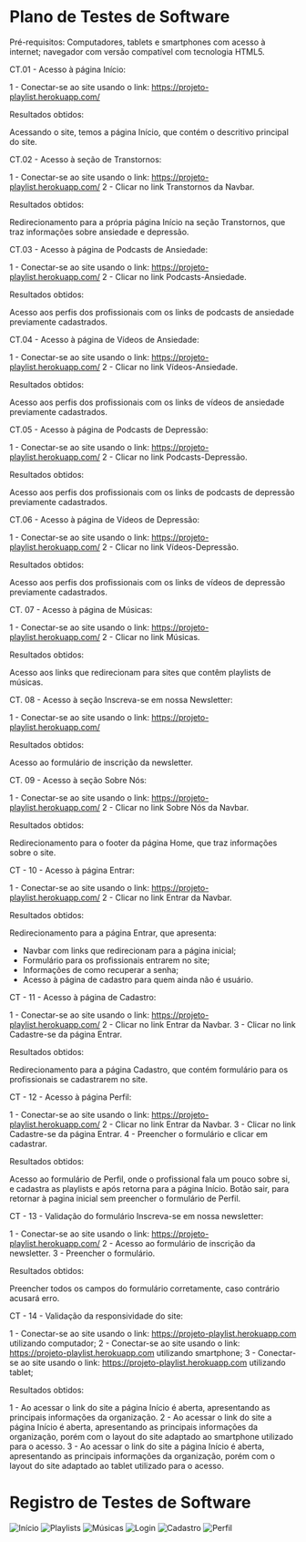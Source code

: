 # Plano de Testes de Software

Pré-requisitos: Computadores, tablets e smartphones com acesso à internet; navegador com versão compatível com tecnologia
HTML5.

CT.01 - Acesso à página Início:

1 - Conectar-se ao site usando o link: https://projeto-playlist.herokuapp.com/

Resultados obtidos:

Acessando o site, temos a página Início, que contém o descritivo principal do site.

CT.02 - Acesso à seção de Transtornos:

1 - Conectar-se ao site usando o link: https://projeto-playlist.herokuapp.com/
2 - Clicar no link Transtornos da Navbar.

Resultados obtidos:

Redirecionamento para a própria página Início na seção Transtornos, que traz informações sobre ansiedade e depressão.

CT.03 - Acesso à página de Podcasts de Ansiedade:

1 - Conectar-se ao site usando o link: https://projeto-playlist.herokuapp.com/
2 - Clicar no link Podcasts-Ansiedade.

Resultados obtidos:

Acesso aos perfis dos profissionais com os links de podcasts de ansiedade previamente cadastrados.

CT.04 - Acesso à página de Vídeos de Ansiedade:

1 - Conectar-se ao site usando o link: https://projeto-playlist.herokuapp.com/
2 - Clicar no link Vídeos-Ansiedade.

Resultados obtidos:

Acesso aos perfis dos profissionais com os links de vídeos de ansiedade previamente cadastrados.

CT.05 - Acesso à página de Podcasts de Depressão:

1 - Conectar-se ao site usando o link: https://projeto-playlist.herokuapp.com/
2 - Clicar no link Podcasts-Depressão.

Resultados obtidos:

Acesso aos perfis dos profissionais com os links de podcasts de depressão previamente cadastrados.

CT.06 - Acesso à página de Vídeos de Depressão:

1 - Conectar-se ao site usando o link: https://projeto-playlist.herokuapp.com/
2 - Clicar no link Vídeos-Depressão.

Resultados obtidos:

Acesso aos perfis dos profissionais com os links de vídeos de depressão previamente cadastrados.

CT. 07 - Acesso à página de Músicas:

1 - Conectar-se ao site usando o link: https://projeto-playlist.herokuapp.com/
2 - Clicar no link Músicas.

Resultados obtidos:

Acesso aos links que redirecionam para sites que contêm playlists de músicas.

CT. 08 - Acesso à seção Inscreva-se em nossa Newsletter:

1 - Conectar-se ao site usando o link: https://projeto-playlist.herokuapp.com/

Resultados obtidos:

Acesso ao formulário de inscrição da newsletter.

CT. 09 - Acesso à seção Sobre Nós:

1 - Conectar-se ao site usando o link: https://projeto-playlist.herokuapp.com/
2 - Clicar no link Sobre Nós da Navbar.

Resultados obtidos:

Redirecionamento para o footer da página Home, que traz informações sobre o site.

CT - 10 - Acesso à página Entrar:

1 - Conectar-se ao site usando o link: https://projeto-playlist.herokuapp.com/
2 - Clicar no link Entrar da Navbar.

Resultados obtidos:

Redirecionamento para a página Entrar, que apresenta:
- Navbar com links que redirecionam para a página inicial;
- Formulário para os profissionais entrarem no site;
- Informações de como recuperar a senha;
- Acesso à página de cadastro para quem ainda não é usuário.


CT - 11 - Acesso à página de Cadastro:

1 - Conectar-se ao site usando o link: https://projeto-playlist.herokuapp.com/
2 - Clicar no link Entrar da Navbar.
3 - Clicar no link Cadastre-se da página Entrar.

Resultados obtidos:

Redirecionamento para a página Cadastro, que contém formulário para os profissionais se cadastrarem no site.


CT - 12 - Acesso à página Perfil:

1 - Conectar-se ao site usando o link: https://projeto-playlist.herokuapp.com/
2 - Clicar no link Entrar da Navbar.
3 - Clicar no link Cadastre-se da página Entrar.
4 - Preencher o formulário e clicar em cadastrar.

Resultados obtidos:

Acesso ao formulário de Perfil, onde o profissional fala um pouco sobre si, e cadastra as playlists e após retorna para a página Início.
Botão sair, para retornar à pagina inicial sem preencher o formulário de Perfil.


CT - 13 - Validação do formulário Inscreva-se em nossa newsletter:

1 - Conectar-se ao site usando o link: https://projeto-playlist.herokuapp.com/
2 - Acesso ao formulário de inscrição da newsletter.
3 - Preencher o formulário.

Resultados obtidos:

Preencher todos os campos do formulário corretamente, caso contrário acusará erro.

CT - 14 - Validação da responsividade do site:

1 - Conectar-se ao site usando o link: https://projeto-playlist.herokuapp.com utilizando computador;
2 - Conectar-se ao site usando o link: https://projeto-playlist.herokuapp.com utilizando smartphone;
3 - Conectar-se ao site usando o link: https://projeto-playlist.herokuapp.com utilizando tablet;

Resultados obtidos:

1 - Ao acessar o link do site a página Início é aberta, apresentando as principais informações da organização.
2 - Ao acessar o link do site a página Início é aberta, apresentando as principais informações da organização, porém com o layout do site adaptado
ao smartphone utilizado para o acesso.
3 - Ao acessar o link do site a página Início é aberta, apresentando as principais informações da organização, porém com o layout do site adaptado
ao tablet utilizado para o acesso.


# Registro de Testes de Software

![Início](https://user-images.githubusercontent.com/89880127/144524251-c8d8483c-3233-4d88-85fe-7542bfb1d6e6.png)
![Playlists](https://user-images.githubusercontent.com/89880127/144524311-2702d691-5d0a-4115-8467-c65ed03502d6.png)
![Músicas](https://user-images.githubusercontent.com/89880127/144524321-d006c9b4-4dc8-42dd-8a4d-8a7cbe2416bf.png)
![Login](https://user-images.githubusercontent.com/89880127/144524277-b04ee33f-e9a4-4584-92cb-bc9a9115b59c.png)
![Cadastro](https://user-images.githubusercontent.com/89880127/144524277-b04ee33f-e9a4-4584-92cb-bc9a9115b59c.png)
![Perfil](https://user-images.githubusercontent.com/89880127/144525886-f40bc6ab-19af-42dc-b648-bc86e6076ca3.png)
